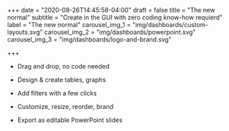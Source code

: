 +++
date = "2020-08-26T14:45:58-04:00"
draft = false
title = "The new normal"
subtitle = "Create in the GUI with zero coding know-how requierd"
label = "The new normal"
carousel_img_1 = "img/dashboards/custom-layouts.svg"
carousel_img_2 = "img/dashboards/powerpoint.svg"
carousel_img_3 = "img/dashboards/logo-and-brand.svg"

+++

* Drag and drop, no code needed

* Design & create tables, graphs

* Add filters with a few clicks

* Customize, resize, reorder, brand

* Export as editable PowerPoint slides

